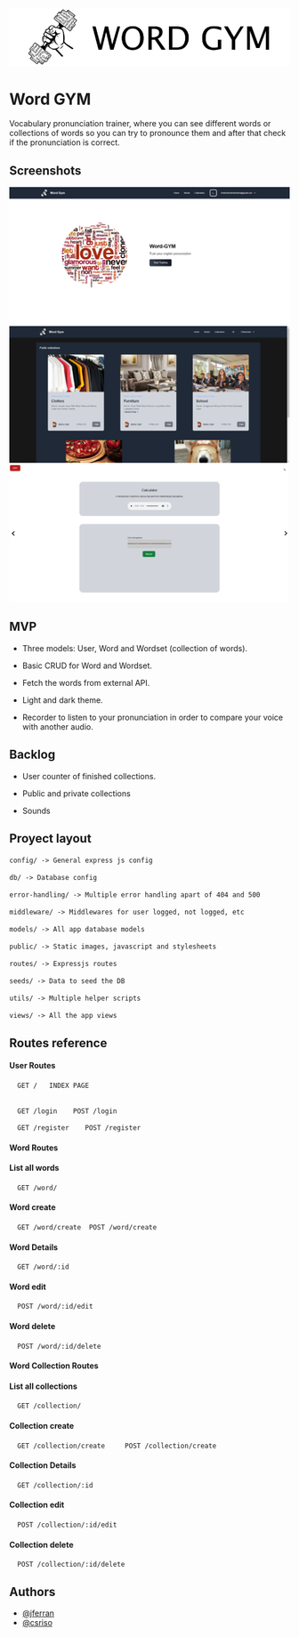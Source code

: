 ![Logo](https://github.com/Csriso/word-gym/blob/main/public/images/banner.png?raw=true)

# Word GYM

Vocabulary pronunciation trainer, where you can see different words or collections of words so you can try to pronounce them and after that check if the pronunciation is correct.

## Screenshots

![App Screenshot](https://github.com/Csriso/word-gym/blob/main/public/images/brave_Vtu0dqn646.png?raw=true)
![App Screenshot](https://github.com/Csriso/word-gym/blob/main/public/images/brave_pHXP82mst0.png?raw=true)
![App Screenshot](https://github.com/Csriso/word-gym/blob/main/public/images/brave_nfXwpd5ba3.png?raw=true)

## MVP

- Three models: User, Word and Wordset (collection of words).

- Basic CRUD for Word and Wordset.

- Fetch the words from external API.

- Light and dark theme.

- Recorder to listen to your pronunciation in order to compare your voice with another audio.

## Backlog

- User counter of finished collections.

- Public and private collections

- Sounds

## Proyect layout

`config/ -> General express js config`

`db/ -> Database config`

`error-handling/ -> Multiple error handling apart of 404 and 500`

`middleware/ -> Middlewares for user logged, not logged, etc`

`models/ -> All app database models`

`public/ -> Static images, javascript and stylesheets`

`routes/ -> Expressjs routes`

`seeds/ -> Data to seed the DB`

`utils/ -> Multiple helper scripts`

`views/ -> All the app views`

## Routes reference

#### User Routes

```http
  GET /   INDEX PAGE
```

```http

  GET /login    POST /login
```

```http
  GET /register    POST /register
```

#### Word Routes

#### List all words

```http
  GET /word/
```

#### Word create

```http
  GET /word/create  POST /word/create
```

#### Word Details

```http
  GET /word/:id
```

#### Word edit

```http
  POST /word/:id/edit
```

#### Word delete

```http
  POST /word/:id/delete
```

#### Word Collection Routes

#### List all collections

```http
  GET /collection/
```

#### Collection create

```http
  GET /collection/create     POST /collection/create
```

#### Collection Details

```http
  GET /collection/:id
```

#### Collection edit

```http
  POST /collection/:id/edit
```

#### Collection delete

```http
  POST /collection/:id/delete
```

## Authors

- [@jferran](https://github.com/jferran)
- [@csriso](https://github.com/Csriso/)
